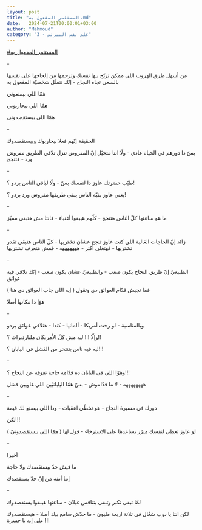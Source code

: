```yaml
---
layout: post
title: "المستثمر المفعول به.md"
date:   2024-07-21T00:00:01+03:00
author: "Mahmoud"
category: "3 - علم نفس البيزنس"
---
```

[<u>\#المستثمر_المفعول_به</u>](https://www.facebook.com/hashtag/%D8%A7%D9%84%D9%85%D8%B3%D8%AA%D8%AB%D9%85%D8%B1_%D8%A7%D9%84%D9%85%D9%81%D8%B9%D9%88%D9%84_%D8%A8%D9%87?__eep__=6&__cft__%5b0%5d=AZUjgaQNgFl5HIswLokrAt_6FzUsoxG06SCyxohro8m6nQflA0XbVFkSovYkagfwJZG-zxiSWS6lnSkE557kLZMM1VfwmdTmrrlTSmV8TE-Dk9kBXn33YoWw0tb94SjpeRQLjOpddkKoMPr5qKsKeb0v0E04NSvzPqfiFErdeg-hODfrOoya_Pvjo1kGSVZtOb0&__tn__=*NK-R)

\-

من أسهل طرق الهروب اللي ممكن تريّح بيها نفسك وترحمها من
إلحاحها على نفسها بالسعي تجاه النجاح - إنّك تتمثّل شخصيّة المفعول به

همّا اللي بيمنعوني

همّا اللي بيحاربوني

همّا اللي بيستقصدوني

\-

الحقيقة إنّهم فعلا بيحاربوك وبيستقصدوك

بسّ دا دورهم في الحياة عادي - ولّا انتا متخيّل إنّ المفروض
تنزل تلاقي الطريق مفروش ورد - فتنجح

\-

طيّب حضرتك عاوز دا لنفسك بسّ - ولّا لباقي الناس بردو
؟!

يعني عاوز بقيّة الناس يبقى طريقها مفروش ورد بردو
؟!

\-

ما هو ساعتها كلّ الناس هتنجح - كلّهم هيبقوا أغنياء - فانتا
مش هتبقى مميّز

\-

زائد إنّ الحاجات الغالية اللي كنت عاوز تنجح عشان
تشتريها - كلّ الناس هتبقى تقدر تشتريها - فهتغلى أكتر - هههههههه - فمش
هتعرف تشتريها

\-

الطبيعيّ إنّ طريق النجاح يكون صعب - والطبيعيّ عشان يكون
صعب - إنّك تلاقي فيه عوائق

فما تجيش قدّام العوائق دي وتقول ( إيه اللي جاب العوائق دي
هنا )

هوّا دا مكانها أصلا

\-

وبالمناسبة - لو رحت أمريكا - ألمانيا - كندا - هتلاقي
عوائق بردو

وإلّا !!! ليه مش كلّ الأمريكان مليارديرات ؟!!

ليه فيه ناس بتنتحر من الفشل في اليابان ؟!!!

\-

وهوّا اللي في اليابان ده قدّامه حاجة تعوقه عن النجاح
؟!!!

ههههههههه - لا ما قدّاموش - بسّ همّا اليابانيّين اللي غاويين
فشل

\-

دورك في مسيرة النجاح - هو تخطّي اعقبات - ودا اللي بيصنع
لك قيمة

لكن !!

لو عاوز تعطي لنفسك مبرّر يساعدها على الاسترخاء - قول لها
( همّا اللي بيستقصدونيّ )

\-

أخيرا

ما فيش حدّ بيستقصدك ولا حاجة

إنتا أتفه من إنّ حدّ يستقصدك

\-

لمّا تبقى تكبر وتبقى بتنافس غيلان - ساعتها هيبقوا
يستقصدوك

لكن انتا يا دوب شغّال في تلاتة اربعة مليون - ما حدّش سامع
بيك أصلا - هيستقصدوك على إيه يا حسرة !!!
